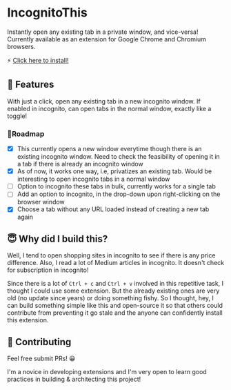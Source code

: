 # IncognitoThis

Instantly open any existing tab in a private window, and vice-versa!
Currently available as an extension for Google Chrome and Chromium browsers.

⚡️ [Click here to install!](https://chrome.google.com/webstore/detail/incognitothis/iimlkjcbebhfifhihbpddacmcpbjoejp)

## 🚀 Features

With just a click, open any existing tab in a new incognito window. If enabled in incognito, can open tabs in the normal window, exactly like a toggle!

### 🏃Roadmap

- [x] This currently opens a new window everytime though there is an existing incognito window. Need to check the feasibility of opening it in a tab if there is already an incognito window
- [x] As of now, it works one way, i.e, privatizes an existing tab. Would be interesting to open incognito tabs in a normal window
- [ ] Option to incognito these tabs in bulk, currently works for a single tab
- [ ] Add an option to incognito, in the drop-down upon right-clicking on the browser window
- [x] Choose a tab without any URL loaded instead of creating a new tab again

## 😇 Why did I build this?

Well, I tend to open shopping sites in incognito to see if there is any price difference.
Also, I read a lot of Medium articles in incognito. It doesn't check for subscription in incognito!

Since there is a lot of `Ctrl + c` and `Ctrl + v` involved in this repetitive task, I thought I could use some extension.
But the already existing ones are very old (no update since years) or doing something fishy.
So I thought, hey, I can build something simple like this and open-source it so that others could contribute from preventing it go stale and
the anyone can confidently install this extension.

## 🙌 Contributing

Feel free submit PRs! 😀

I'm a novice in developing extensions and I'm very open to learn good practices in building & architecting this project!
